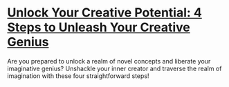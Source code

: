 
# [Unlock Your Creative Potential: 4 Steps to Unleash Your Creative Genius](https://www.mindhaste.com/t/creativity/unlock-your-creative-potential-4-steps-to-unleash-your-creative-genius-165)

Are you prepared to unlock a realm of novel concepts and liberate your imaginative genius? Unshackle your inner creator and traverse the realm of imagination with these four straightforward steps!
    